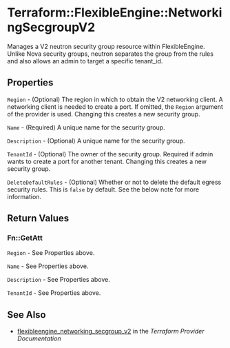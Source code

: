 # Terraform::FlexibleEngine::NetworkingSecgroupV2

Manages a V2 neutron security group resource within FlexibleEngine.
Unlike Nova security groups, neutron separates the group from the rules
and also allows an admin to target a specific tenant_id.

## Properties

`Region` - (Optional) The region in which to obtain the V2 networking client. A networking client is needed to create a port. If omitted, the `Region` argument of the provider is used. Changing this creates a new security group.

`Name` - (Required) A unique name for the security group.

`Description` - (Optional) A unique name for the security group.

`TenantId` - (Optional) The owner of the security group. Required if admin wants to create a port for another tenant. Changing this creates a new security group.

`DeleteDefaultRules` - (Optional) Whether or not to delete the default egress security rules. This is `false` by default. See the below note for more information.


## Return Values

### Fn::GetAtt

`Region` - See Properties above.

`Name` - See Properties above.

`Description` - See Properties above.

`TenantId` - See Properties above.

## See Also

* [flexibleengine_networking_secgroup_v2](https://www.terraform.io/docs/providers/flexibleengine/r/networking_secgroup_v2.html) in the _Terraform Provider Documentation_